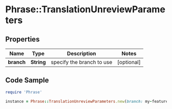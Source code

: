 # Phrase::TranslationUnreviewParameters

## Properties

Name | Type | Description | Notes
------------ | ------------- | ------------- | -------------
**branch** | **String** | specify the branch to use | [optional] 

## Code Sample

```ruby
require 'Phrase'

instance = Phrase::TranslationUnreviewParameters.new(branch: my-feature-branch)
```


